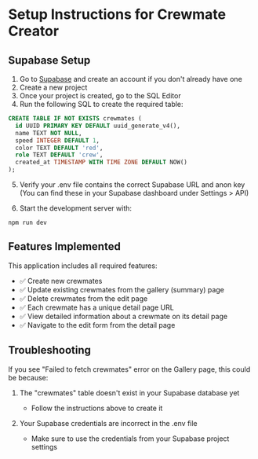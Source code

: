 # Setup Instructions for Crewmate Creator

## Supabase Setup

1. Go to [Supabase](https://supabase.com) and create an account if you don't already have one
2. Create a new project
3. Once your project is created, go to the SQL Editor
4. Run the following SQL to create the required table:

```sql
CREATE TABLE IF NOT EXISTS crewmates (
  id UUID PRIMARY KEY DEFAULT uuid_generate_v4(),
  name TEXT NOT NULL,
  speed INTEGER DEFAULT 1,
  color TEXT DEFAULT 'red',
  role TEXT DEFAULT 'crew',
  created_at TIMESTAMP WITH TIME ZONE DEFAULT NOW()
);
```

5. Verify your .env file contains the correct Supabase URL and anon key 
   (You can find these in your Supabase dashboard under Settings > API)

6. Start the development server with:
```
npm run dev
```

## Features Implemented

This application includes all required features:

- ✅ Create new crewmates
- ✅ Update existing crewmates from the gallery (summary) page
- ✅ Delete crewmates from the edit page
- ✅ Each crewmate has a unique detail page URL
- ✅ View detailed information about a crewmate on its detail page
- ✅ Navigate to the edit form from the detail page

## Troubleshooting

If you see "Failed to fetch crewmates" error on the Gallery page, this could be because:

1. The "crewmates" table doesn't exist in your Supabase database yet
   - Follow the instructions above to create it

2. Your Supabase credentials are incorrect in the .env file
   - Make sure to use the credentials from your Supabase project settings 
